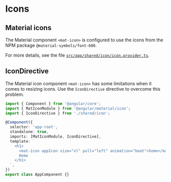 # Icons

## Material icons

The Material component `<mat-icon>` is configured to use the icons from the NPM package `@material-symbols/font-600`.

For more details, see the file [`src/app/shared/icon/icon.provider.ts`](https://github.com/Zenika/feedzback/blob/main/client/src/app/shared/icon/icon.provider.ts).

## IconDirective

The Material icon component `<mat-icon>` has some limitations when it comes to resizing icons.
Use the `IconDirective` directive to overcome this problem.

```ts
import { Component } from '@angular/core';
import { MatIconModule } from '@angular/material/icon';
import { IconDirective } from './shared/icon';

@Component({
  selector: 'app-root',
  standalone: true,
  imports: [MatIconModule, IconDirective],
  template: `
    <h1>
      <mat-icon appIcon size="xl" pull="left" animation="beat">home</mat-icon>
      Home
    </h1>
  `,
})
export class AppComponent {}
```
